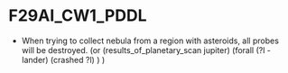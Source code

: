 # F29AI_CW1_PDDL

- When trying to collect nebula from a region with asteroids, all probes will be destroyed.
(or 
    (results_of_planetary_scan jupiter)
    (forall (?l - lander)
        (crashed ?l)
    )
)
